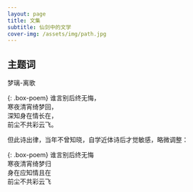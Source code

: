 ```yaml
---
layout: page
title: 文集
subtitle: 仙剑中的文学
cover-img: /assets/img/path.jpg
---
```


## 主题词

梦璃-离歌

{: .box-poem}
谁言别后终无悔，<br>
寒夜清宵绮梦回，<br>
深知身在情长在，<br>
前尘不共彩云飞。

但此诗出律，当年不曾知晓，自学近体诗后才觉敏感，略微调整：

{: .box-poem}
谁言别后终无悔<br>
寒夜清宵绮梦归<br>
身在应知情且在<br>
前尘不共彩云飞
